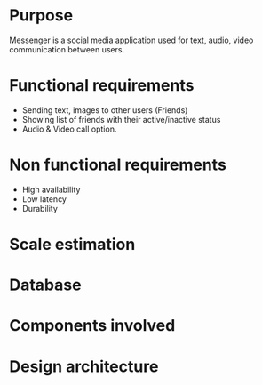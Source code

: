 
# Purpose
Messenger is a social media application used for text, audio, video communication between users.
# Functional requirements
- Sending text, images to other users (Friends)
- Showing list of friends with their active/inactive status
- Audio & Video call option.

# Non functional requirements 
- High availability 
- Low latency
- Durability 


# Scale estimation 

# Database 

# Components involved 

# Design architecture 
